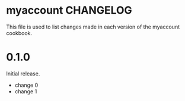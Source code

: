 # myaccount CHANGELOG

This file is used to list changes made in each version of the myaccount cookbook.

# 0.1.0

Initial release.

- change 0
- change 1

